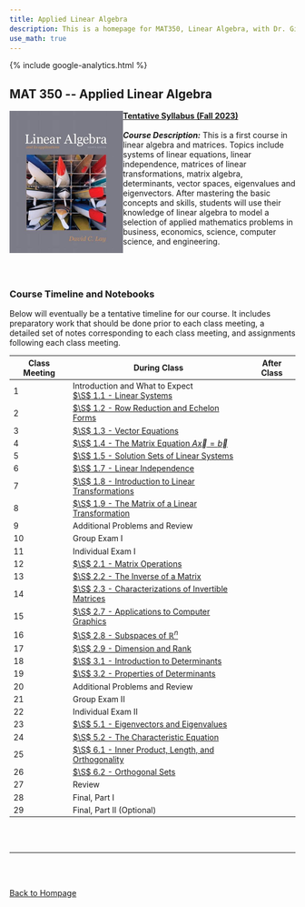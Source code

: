 ```yaml
---
title: Applied Linear Algebra
description: This is a homepage for MAT350, Linear Algebra, with Dr. Gilbert at Southern New Hampshire University. This course covers linear systems, matrix algebra, determinants, vector spaces, and also eigenvalues and eigenvectors. Applications including, but not limited to, economics, electrical engineering, computer graphics, difference equations, and markov chains will be highlighted.
use_math: true
---
```


{% include google-analytics.html %}

## MAT 350 -- Applied Linear Algebra

<script>
MathJax = {
  tex: {
    inlineMath: [['$', '$'], ['\\(', '\\)']]
  },
  svg: {
    fontCache: 'global'
  }
};
</script>
<script type="text/javascript" id="MathJax-script" async
  src="https://cdn.jsdelivr.net/npm/mathjax@3/es5/tex-svg.js">
</script>

<img src="/SiteFiles/Linear.jpg" align="left" width=200> [**Tentative Syllabus (Fall 2023)**](https://drive.google.com/file/d/1xLmPDSgPbrfvPNNKb6BMo_y2j31qUFNR/view?usp=sharing)<br/>
<br/>
***Course Description:*** This is a first course in linear algebra and matrices. Topics include systems of linear equations, linear independence, matrices of linear transformations, matrix algebra, determinants, vector spaces, eigenvalues and eigenvectors. After mastering the basic concepts and skills, students will use their knowledge of linear algebra to model a selection of applied mathematics problems in business, economics, science, computer science, and engineering.<br/>
<br/>
<br/>
<br/>

### Course Timeline and Notebooks

Below will eventually be a tentative timeline for our course. It includes preparatory work that should be done prior to each class meeting, a detailed set of notes corresponding to each class meeting, and assignments following each class meeting. 

| Class Meeting | During Class | After Class |
|---------------|--------------|-------------|
| 1 | Introduction and What to Expect <br/> [$\S$ 1.1 - Linear Systems](https://colab.research.google.com/drive/1xD-njG52AZgfnSLu7I6cnRjzlyYJ6Y9G?usp=share_link) |  |
| 2 | [$\S$ 1.2 - Row Reduction and Echelon Forms](https://colab.research.google.com/drive/1Cg--TrAfXoaRuhcNG3y2A78e_tqlRuUo?usp=share_link) |  |
| 3 | [$\S$ 1.3 - Vector Equations](https://colab.research.google.com/drive/1T-Ot_E9QZ8fP9vekgx5LFwz6kHCJPHdg?usp=share_link) |  |
| 4 | [$\S$ 1.4 - The Matrix Equation $A\vec{x} = \vec{b}$](https://colab.research.google.com/drive/1MciBBrjUYpf5S4x-4UcmZIBjcCo2PcvF?usp=share_link) |  |
| 5 | [$\S$ 1.5 - Solution Sets of Linear Systems](https://colab.research.google.com/drive/1Bw9a0hmPcD_eGipHacQtqmNcTCf7PwW7?usp=share_link) |  |
| 6 | [$\S$ 1.7 - Linear Independence](https://colab.research.google.com/drive/1oKUWTXLKvEGqBz4DSWXDWCJRF6XnxmtI?usp=share_link) |  |
| 7 | [$\S$ 1.8 - Introduction to Linear Transformations](https://colab.research.google.com/drive/1G53aayAX6wd1R_Y_4L3WqO29OfnRubti?usp=share_link) |  |
| 8 | [$\S$ 1.9 - The Matrix of a Linear Transformation](https://colab.research.google.com/drive/11zdBBDCfkvFoowYHTGpaHHQaSy-epMmU?usp=share_link) |  |
| 9 | Additional Problems and Review |  |
| 10 | Group Exam I |  |
| 11 | Individual Exam I |  |
| 12 | [$\S$ 2.1 - Matrix Operations](https://colab.research.google.com/drive/1WQr6sASvTKZlP4E7tlYfzt3ZgOzRu4EF?usp=share_link) |  |
| 13 | [$\S$ 2.2 - The Inverse of a Matrix](https://colab.research.google.com/drive/1oszpyInLJsFwpR7JFuBKa4SuJt2yByGR?usp=share_link) |  |
| 14 | [$\S$ 2.3 - Characterizations of Invertible Matrices](https://colab.research.google.com/drive/1kclvVFuV6FJc3fPNjJuFRcXFC2ztEmMc?usp=share_link) |  |
| 15 | [$\S$ 2.7 - Applications to Computer Graphics](https://colab.research.google.com/drive/1T3mWZrH9Q0vsXemUi5Xg2Nl7IwLCFICP?usp=share_link) |  |
| 16 | [$\S$ 2.8 - Subspaces of $\mathbb{R}^n$](https://colab.research.google.com/drive/1gFrr79KunliiqDlkPOKGB9rq2JZBZF2z?usp=sharing) |  |
| 17 | [$\S$ 2.9 - Dimension and Rank](https://colab.research.google.com/drive/1ibXNOcw1SDYZ3pTqe2c8hYNcLtOmOMSm?usp=sharing) |  |
| 18 | [$\S$ 3.1 - Introduction to Determinants](https://colab.research.google.com/drive/1pxx5tCD_OtS_7PFk-0zLHqk73dZaIXI8?usp=sharing) |  |
| 19 | [$\S$ 3.2 - Properties of Determinants](https://colab.research.google.com/drive/1J6fvyB_avQ-YuUvepjdqjy_88-DPH42W?usp=sharing) |  |
| 20 | Additional Problems and Review |  |
| 21 | Group Exam II |  |
| 22 | Individual Exam II |  |
| 23 | [$\S$ 5.1 - Eigenvectors and Eigenvalues](https://colab.research.google.com/drive/1uv-f57RDBRZ6casr6-3FUqiJCvwshV3v?usp=sharing) |  |
| 24 | [$\S$ 5.2 - The Characteristic Equation](https://colab.research.google.com/drive/1P51n-N9MLU8qLyyqbj1DSq46SsJogKG-?usp=sharing) |  |
| 25 | [$\S$ 6.1 - Inner Product, Length, and Orthogonality](https://colab.research.google.com/drive/1vIW8r0FTL4-cYtjMZrGGBFqvyS5pBFvC?usp=sharing) |  |
| 26 | [$\S$ 6.2 - Orthogonal Sets](https://colab.research.google.com/drive/16yi9dD8aNrPzd2BQYCU7owMETgTl_p6f?usp=sharing) |  |
| 27 | Review |  |
| 28 | Final, Part I |  |
| 29 | Final, Part II (Optional) |  |

<br/>
<br/>

***

<br/>
<br/>

[Back to Hompage](https://agmath.github.io/)
